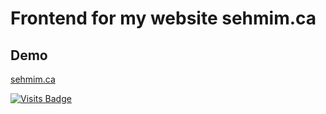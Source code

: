 # Frontend for my website sehmim.ca

## Demo
[sehmim.ca](http://sehmim.ca/)

[![Visits Badge](https://badges.pufler.dev/visits/sehmim2/sehmim.ca)](https://badges.pufler.dev)



